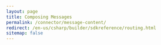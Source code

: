 ```yaml
---
layout: page
title: Composing Messages
permalink: /connector/message-content/
redirect: /en-us/csharp/builder/sdkreference/routing.html
sitemap: false
---
```

